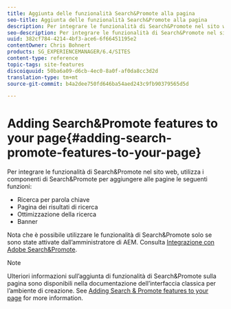 ```yaml
---
title: Aggiunta delle funzionalità Search&Promote alla pagina
seo-title: Aggiunta delle funzionalità Search&Promote alla pagina
description: Per integrare le funzionalità di Search&Promote nel sito web, utilizza i componenti di Search&Promote per aggiungere alla pagina la funzione di ricerca per parole chiave, una pagina per i risultati della ricerca, funzioni di ricerca ottimizzata e funzioni per banner
seo-description: Per integrare le funzionalità di Search&Promote nel sito web, utilizza i componenti di Search&Promote per aggiungere alla pagina la funzione di ricerca per parole chiave, una pagina per i risultati della ricerca, funzioni di ricerca ottimizzata e funzioni per banner
uuid: 382cf784-4214-4bf3-ace6-6f66451195e2
contentOwner: Chris Bohnert
products: SG_EXPERIENCEMANAGER/6.4/SITES
content-type: reference
topic-tags: site-features
discoiquuid: 50ba6a09-d6cb-4ec0-8a0f-af0da8cc3d2d
translation-type: tm+mt
source-git-commit: b4a2dee750fd646ba54aed243c9fb90379565d5d

---
```



# Adding Search&amp;Promote features to your page{#adding-search-promote-features-to-your-page}

Per integrare le funzionalità di Search&amp;Promote nel sito web, utilizza i componenti di Search&amp;Promote per aggiungere alle pagine le seguenti funzioni:

* Ricerca per parola chiave
* Pagina dei risultati di ricerca
* Ottimizzazione della ricerca
* Banner

Nota che è possibile utilizzare le funzionalità di Search&amp;Promote solo se sono state attivate dall’amministratore di AEM. Consulta [Integrazione con Adobe Search&amp;Promote](/help/sites-administering/search-and-promote.md).

>[!NOTE]
>
>Ulteriori informazioni sull’aggiunta di funzionalità di Search&amp;Promote sulla pagina sono disponibili nella documentazione dell’interfaccia classica per l’ambiente di creazione. See [Adding Search &amp; Promote features to your page](/help/sites-classic-ui-authoring/classic-feature-search-promote.md) for more information.

